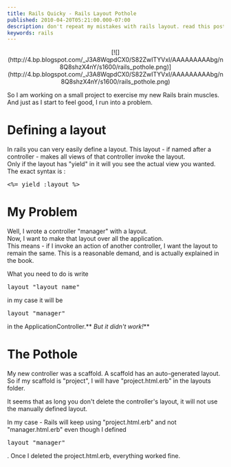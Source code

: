 ```yaml
---
title: Rails Quicky - Rails Layout Pothole
published: 2010-04-20T05:21:00.000-07:00
description: don't repeat my mistakes with rails layout. read this post.
keywords: rails
---
```


<div class="separator" style="clear: both; text-align: center;">[![](http://4.bp.blogspot.com/_J3A8WqpdCX0/S82ZwITYVxI/AAAAAAAAAbg/n8Q8shzX4nY/s1600/rails_pothole.png)](http://4.bp.blogspot.com/_J3A8WqpdCX0/S82ZwITYVxI/AAAAAAAAAbg/n8Q8shzX4nY/s1600/rails_pothole.png)</div>

So I am working on a small project to exercise my new Rails brain muscles. And just as I start to feel good, I run into a problem.  

# Defining a layout

In rails you can very easily define a layout. This layout - if named after a controller - makes all views of that controller invoke the layout.  
Only if the layout has "yield" in it will you see the actual view you wanted.  
The exact syntax is :  

<pre><%= yield :layout %> </pre>

# My Problem

Well, I wrote a controller "manager" with a layout.  
Now, I want to make that layout over all the application.  
This means - if I invoke an action of another controller, I want the layout to remain the same. This is a reasonable demand, and is actually explained in the book.  

What you need to do is write  

<pre>layout "layout_name"</pre>

in my case it will be  

<pre>layout "manager"</pre>

in the ApplicationController.** _But it didn't work!_**  

# The Pothole

My new controller was a scaffold. A scaffold has an auto-generated layout.  
So if my scaffold is "project", I will have "project.html.erb" in the layouts folder.  

It seems that as long you don't delete the controller's layout, it will not use the manually defined layout.  

In my case - Rails will keep using "project.html.erb" and not "manager.html.erb" even though I defined

<pre>layout "manager" </pre>

. Once I deleted the project.html.erb, everything worked fine.